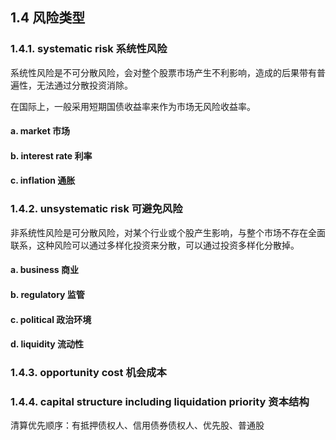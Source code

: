 ## 1.4 风险类型

### 1.4.1. systematic risk 系统性风险

系统性风险是不可分散风险，会对整个股票市场产生不利影响，造成的后果带有普遍性，无法通过分散投资消除。

在国际上，一般采用短期国债收益率来作为市场无风险收益率。

#### a. market  市场

#### b. interest rate 利率

#### c. inflation  通胀

### 1.4.2. unsystematic risk 可避免风险

非系统性风险是可分散风险，对某个行业或个股产生影响，与整个市场不存在全面联系，这种风险可以通过多样化投资来分散，可以通过投资多样化分散掉。

#### a. business  商业

#### b. regulatory 监管

#### c.      political  政治环境

#### d.      liquidity 流动性

### 1.4.3. opportunity cost 机会成本


### 1.4.4. capital structure including liquidation priority 资本结构

清算优先顺序：有抵押债权人、信用债券债权人、优先股、普通股
